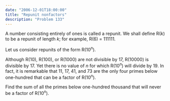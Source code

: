 ```yaml
---
date: "2006-12-01T18:00:00"
title: "Repunit nonfactors"
description: "Problem 133"
---
```


<p>A number consisting entirely of ones is called a repunit. We shall define R(<var>k</var>) to be a repunit of length <var>k</var>; for example, R(6) = 111111.</p>
<p>Let us consider repunits of the form R(10<sup><var>n</var></sup>).</p>
<p>Although R(10), R(100), or R(1000) are not divisible by 17, R(10000) is divisible by 17. Yet there is no value of <var>n</var> for which R(10<sup><var>n</var></sup>) will divide by 19. In fact, it is remarkable that 11, 17, 41, and 73 are the only four primes below one-hundred that can  be a factor of R(10<sup><var>n</var></sup>).</p>
<p>Find the sum of all the primes below one-hundred thousand that will never be a factor of R(10<sup><var>n</var></sup>).</p>

